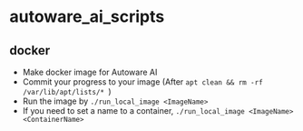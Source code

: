 autoware_ai_scripts
====

## docker
* Make docker image for Autoware AI
* Commit your progress to your image (After `apt clean && rm -rf /var/lib/apt/lists/* `)
* Run the image by `./run_local_image <ImageName>`
* If you need to set a name to a container, `./run_local_image <ImageName> <ContainerName>`


